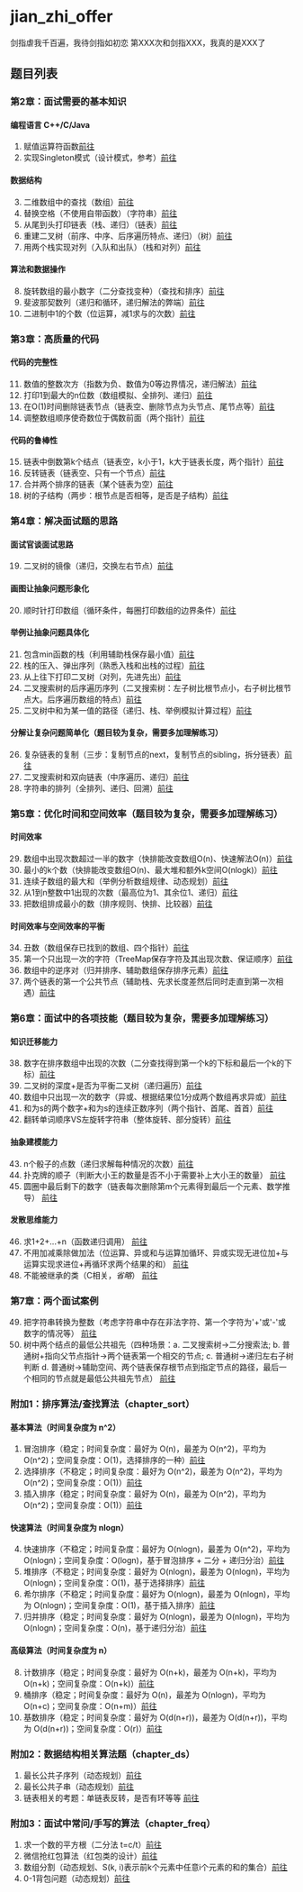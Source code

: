 # jian_zhi_offer
剑指虐我千百遍，我待剑指如初恋
第XXX次和剑指XXX，我真的是XXX了
## 题目列表

### 第2章：面试需要的基本知识
#### 编程语言 C++/C/Java
1. 赋值运算符函数<a href="src/chapter2/T1AssignmentOperator.java"  target="_blank">前往</a>
2. 实现Singleton模式（设计模式，参考）<a href="src/chapter2/T2Singleton.java"  target="_blank">前往</a>
#### 数据结构
3. 二维数组中的查找（数组）<a href="src/chapter2/T3TwoArraySearch.java"  target="_blank">前往</a>
4. 替换空格（不使用自带函数）（字符串）<a href="src/chapter2/T4ReplaceSpace.java"  target="_blank">前往</a>
5. 从尾到头打印链表（栈、递归）（链表）<a href="src/chapter2/T5PrintListFromTailTohead.java"  target="_blank">前往</a>
6. 重建二叉树（前序、中序、后序遍历特点、递归）（树）<a href="src/chapter2/T6ReConstructBinaryTree.java"  target="_blank">前往</a>
7. 用两个栈实现对列（入队和出队）（栈和对列）<a href="src/chapter2/T7TwoStackToQueue.java"  target="_blank">前往</a>
#### 算法和数据操作
8. 旋转数组的最小数字（二分查找变种）（查找和排序）<a href="src/chapter2/T8MinNumberInRotateArray.java"  target="_blank">前往</a>
9. 斐波那契数列（递归和循环，递归解法的弊端）<a href="src/chapter2/T9Fibonacci.java"  target="_blank">前往</a>
10. 二进制中1的个数（位运算，减1求与的次数）<a href="src/chapter2/T10NumberOf1.java"  target="_blank">前往</a>

### 第3章：高质量的代码
#### 代码的完整性
11. 数值的整数次方（指数为负、数值为0等边界情况，递归解法）<a href="src/chapter3/T11Power.java"  target="_blank">前往</a>
12. 打印1到最大的n位数（数组模拟、全排列、递归）<a href="src/chapter3/T12PrintOneToNthDigits.java"  target="_blank">前往</a>
13. 在O(1)时间删除链表节点（链表空、删除节点为头节点、尾节点等）<a href="src/chapter3/T13DeleteNode.java"  target="_blank">前往</a>
14. 调整数组顺序使奇数位于偶数前面（两个指针）<a href="src/chapter3/T14ReorderOddEven.java"  target="_blank">前往</a>
#### 代码的鲁棒性
15. 链表中倒数第k个结点（链表空，k小于1，k大于链表长度，两个指针）<a href="src/chapter3/T15FindKthToTail.java"  target="_blank">前往</a>
16. 反转链表（链表空、只有一个节点）<a href="src/chapter3/T16ReverseList.java"  target="_blank">前往</a>
17. 合并两个排序的链表（某个链表为空）<a href="src/chapter3/T17MergeList.java"  target="_blank">前往</a>
18. 树的子结构（两步：根节点是否相等，是否是子结构）<a href="src/chapter3/T18HasSubtree.java"  target="_blank">前往</a>

### 第4章：解决面试题的思路
#### 面试官谈面试思路
19. 二叉树的镜像（递归，交换左右节点）<a href="src/chapter4/T19MirrorBinaryTree.java"  target="_blank">前往</a>
#### 画图让抽象问题形象化
20. 顺时针打印数组（循环条件，每圈打印数组的边界条件）<a href="src/chapter4/T20PrintMatrixClockWisely.java"  target="_blank">前往</a>
#### 举例让抽象问题具体化
21. 包含min函数的栈（利用辅助栈保存最小值）<a href="src/chapter4/T21MinStack.java"  target="_blank">前往</a>
22. 栈的压入、弹出序列（熟悉入栈和出栈的过程）<a href="src/chapter4/T22IsPopOrder.java"  target="_blank">前往</a>
23. 从上往下打印二叉树（对列，先进先出）<a href="src/chapter4/T23PrintFromTopToBottom.java"  target="_blank">前往</a>
24. 二叉搜索树的后序遍历序列（二叉搜索树：左子树比根节点小，右子树比根节点大。后序遍历数组的特点）<a href="src/chapter4/T24VerifySequenceOfBST.java"  target="_blank">前往</a>
25. 二叉树中和为某一值的路径（递归、栈、举例模拟计算过程）<a href="src/chapter4/T25FindPath.java"  target="_blank">前往</a>
#### 分解让复杂问题简单化（题目较为复杂，需要多加理解练习）
26. 复杂链表的复制（三步：复制节点的next，复制节点的sibling，拆分链表）<a href="src/chapter4/T26CloneNodes.java"  target="_blank">前往</a>
27. 二叉搜索树和双向链表（中序遍历、递归）<a href="src/chapter4/T27Convert.java"  target="_blank">前往</a>
28. 字符串的排列（全排列、递归、回溯）<a href="src/chapter4/T28Permutation.java"  target="_blank">前往</a>

### 第5章：优化时间和空间效率（题目较为复杂，需要多加理解练习）
#### 时间效率
29. 数组中出现次数超过一半的数字（快排能改变数组O(n)、快速解法O(n)）<a href="src/chapter5/T29MoreThanHalfNum.java"  target="_blank">前往</a>
30. 最小的k个数（快排能改变数组O(n)、最大堆和额外k空间O(nlogk)）<a href="src/chapter5/T30GetLeastNumbers.java"  target="_blank">前往</a>
31. 连续子数组的最大和（举例分析数组规律、动态规划）<a href="src/chapter5/T31FindGreatestSumOfSubArray.java"  target="_blank">前往</a>
32. 从1到n整数中1出现的次数（最高位为1、其余位1、递归）<a href="src/chapter5/T32NumberOf1Between1AndN.java"  target="_blank">前往</a>
33. 把数组排成最小的数（排序规则、快排、比较器）<a href="src/chapter5/T33PrintMinNumber.java"  target="_blank">前往</a>
#### 时间效率与空间效率的平衡
34. 丑数（数组保存已找到的数组、四个指针）<a href="src/chapter5/T34IsUgly.java"  target="_blank">前往</a>
35. 第一个只出现一次的字符（TreeMap保存字符及其出现次数、保证顺序）<a href="src/chapter5/T35FirstNotRepeatingChar.java"  target="_blank">前往</a>
36. 数组中的逆序对（归并排序、辅助数组保存排序元素）<a href="src/chapter5/T36InversePairs.java"  target="_blank">前往</a>
37. 两个链表的第一个公共节点（辅助栈、先求长度差然后同时走直到第一次相遇）<a href="src/chapter5/T37FindFirstCommonNode.java"  target="_blank">前往</a>

### 第6章：面试中的各项技能（题目较为复杂，需要多加理解练习）
#### 知识迁移能力
38. 数字在排序数组中出现的次数（二分查找得到第一个k的下标和最后一个k的下标）<a href="src/chapter6/T38GetNumberOfK.java"  target="_blank">前往</a>
39. 二叉树的深度+是否为平衡二叉树（递归遍历）<a href="src/chapter6/T39TreeDepth.java"  target="_blank">前往</a>
40. 数组中只出现一次的数字（异或、根据结果位1分成两个数组再求异或）<a href="src/chapter6/T40FindNumsAppearOnce.java"  target="_blank">前往</a>
41. 和为s的两个数字+和为s的连续正数序列（两个指针、首尾、首首）<a href="src/chapter6/T41FindNumbersWithSum.java"  target="_blank">前往</a>
42. 翻转单词顺序VS左旋转字符串（整体旋转、部分旋转）<a href="src/chapter6/T42ReverseSentence.java"  target="_blank">前往</a>
#### 抽象建模能力
43. n个骰子的点数（递归求解每种情况的次数）<a href="src/chapter6/T43PrintProbability.java"  target="_blank">前往</a>
44. 扑克牌的顺子（判断大小王的数量是否不小于需要补上大小王的数量） <a href="src/chapter6/T44IsContinuous.java"  target="_blank">前往</a>
45. 圆圈中最后剩下的数字（链表每次删除第m个元素得到最后一个元素、数学推导） <a href="src/chapter6/T45LastRemaining.java"  target="_blank">前往</a>
#### 发散思维能力
46. 求1+2+...+n（函数递归调用） <a href="src/chapter6/T46Sum.java"  target="_blank">前往</a>
47. 不用加减乘除做加法（位运算、异或和与运算加循环、异或实现无进位加+与运算实现求进位+再循环求两个结果的和） <a href="src/chapter6/T47Add.java"  target="_blank">前往</a>
48. 不能被继承的类（C相关，_省略_） <a href="src/chapter6/T48SealedClass.java"  target="_blank">前往</a>

### 第7章：两个面试案例
49. 把字符串转换为整数（考虑字符串中存在非法字符、第一个字符为'+'或'-'或数字的情况等） <a href="src/chapter7/T49StringToInt.java"  target="_blank">前往</a>
50. 树中两个结点的最低公共祖先（四种场景：a. 二叉搜索树->二分搜索法; b. 普通树+指向父节点指针->两个链表第一个相交的节点; c. 普通树->递归左右子树判断 d. 普通树->辅助空间、两个链表保存根节点到指定节点的路径，最后一个相同的节点就是最低公共祖先节点） <a href="src/chapter7/T50GetLastCommonParent.java"  target="_blank">前往</a>

### 附加1：排序算法/查找算法（chapter_sort）
#### 基本算法（时间复杂度为 n^2）
1. 冒泡排序（稳定；时间复杂度：最好为 O(n)，最差为 O(n^2)，平均为 O(n^2)；空间复杂度：O(1)，选择排序的一种）<a href="src/chapter_sort/BubbleSort.java"  target="_blank">前往</a>
2. 选择排序（不稳定；时间复杂度：最好为 O(n^2)，最差为 O(n^2)，平均为 O(n^2)；空间复杂度：O(1)）<a href="src/chapter_sort/SelectSort.java"  target="_blank">前往</a>
3. 插入排序（稳定；时间复杂度：最好为 O(n)，最差为 O(n^2)，平均为 O(n^2)；空间复杂度：O(1)）<a href="src/chapter_sort/InsertSort.java"  target="_blank">前往</a>
#### 快速算法（时间复杂度为 nlogn）
4. 快速排序（不稳定；时间复杂度：最好为 O(nlogn)，最差为 O(n^2)，平均为 O(nlogn)；空间复杂度：O(logn)，基于冒泡排序 + 二分 + 递归分治）<a href="src/chapter_sort/QuickSort.java"  target="_blank">前往</a>
5. 堆排序（不稳定；时间复杂度：最好为 O(nlogn)，最差为 O(nlogn)，平均为 O(nlogn)；空间复杂度：O(1)，基于选择排序）<a href="src/chapter_sort/HeapSort.java"  target="_blank">前往</a>
6. 希尔排序（不稳定；时间复杂度：最好为 O(nlogn)，最差为 O(nlogn)，平均为 O(nlogn)；空间复杂度：O(1)，基于插入排序）<a href="src/chapter_sort/ShellSort.java"  target="_blank">前往</a>
7. 归并排序（稳定；时间复杂度：最好为 O(nlogn)，最差为 O(nlogn)，平均为 O(nlogn)；空间复杂度：O(n)，基于递归分治）<a href="src/chapter_sort/MergeSort.java"  target="_blank">前往</a>
#### 高级算法（时间复杂度为 n）
8. 计数排序（稳定；时间复杂度：最好为 O(n+k)，最差为 O(n+k)，平均为 O(n+k)；空间复杂度：O(n+k)）<a href="src/chapter_sort/CountSort.java"  target="_blank">前往</a>
9. 桶排序（稳定；时间复杂度：最好为 O(n)，最差为 O(nlogn)，平均为 O(n+c)；空间复杂度：O(n+m)）<a href="src/chapter_sort/BucketSort.java"  target="_blank">前往</a>
10. 基数排序（稳定；时间复杂度：最好为 O(d(n+r))，最差为 O(d(n+r))，平均为 O(d(n+r))；空间复杂度：O(r)）<a href="src/chapter_sort/RadixSort.java"  target="_blank">前往</a>

### 附加2：数据结构相关算法题（chapter_ds）
1. 最长公共子序列（动态规划）<a href="src/chapter_ds/LongestCommonSubsequence.java"  target="_blank">前往</a>
2. 最长公共子串（动态规划）<a href="src/chapter_ds/LongestCommonSubstring.java"  target="_blank">前往</a>
3. 链表相关的考题：单链表反转，是否有环等等 <a href="src/chapter_ds/LongestCommonSubstring.java"  target="_blank">前往</a>

### 附加3：面试中常问/手写的算法（chapter_freq）
1. 求一个数的平方根（二分法 t=c/t）<a href="src/chapter_freq/T1SqrtAlgorithm.java"  target="_blank">前往</a>
2. 微信抢红包算法（红包类的设计）<a href="src/chapter_freq/T2WeiChatRedPacket.java"  target="_blank">前往</a>
3. 数组分割（动态规划、S(k, i)表示前k个元素中任意i个元素的和的集合）<a href="src/chapter_freq/T3ArraySplit.java"  target="_blank">前往</a>
4. 0-1背包问题（动态规划）<a href="src/chapter_freq/T4Package1.java"  target="_blank">前往</a>